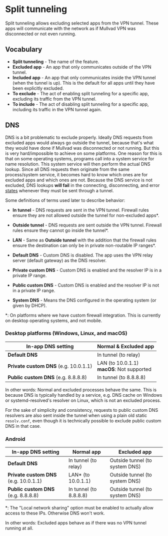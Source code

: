 # Split tunneling

Split tunneling allows excluding selected apps from the VPN tunnel. These apps will communicate with the network as if Mullvad VPN was disconnected or not even running.

## Vocabulary

* **Split tunneling** - The name of the feature.
* **Excluded app** - An app that only communicates outside of the VPN tunnel.
* **Included app** - An app that only communicates inside the VPN tunnel (when the tunnel is up).
  This is the default for all apps until they have been explicitly excluded.
* **To exclude** - The act of enabling split tunneling for a specific app, excluding its traffic
  from the VPN tunnel.
* **To include** - The act of disabling split tunneling for a specific app, including its traffic
  in the VPN tunnel again.

## DNS

DNS is a bit problematic to exclude properly. Ideally DNS requests from excluded apps would
always go outside the tunnel, because that's what they would have done if Mullvad was disconnected
or not running. But this is very hard/impossible to achieve on some platforms.
One reason for this is that on some operating systems, programs call into a system service
for name resolution. This system service will then perform the actual DNS lookup.
Since all DNS requests then originate from the same process/system service, it becomes hard
to know which ones are for excluded apps and which ones are not. Because the DNS service is not
excluded, DNS lookups **will fail** in the connecting, disconnecting, and error
[states](architecture.md) whenever they must be sent through a tunnel.

Some definitions of terms used later to describe behavior:

* **In tunnel** - DNS requests are sent in the VPN tunnel. Firewall rules ensure they
    are not allowed outside the tunnel for non-excluded apps*.
* **Outside tunnel** - DNS requests are sent outside the VPN tunnel. Firewall rules ensure
    they cannot go inside the tunnel*.
* **LAN** - Same as **Outside tunnel** with the addition that the firewall rules ensure
    the destination can only be in private non-routable IP ranges*.

* **Default DNS** - Custom DNS is disabled. The app uses the VPN relay server (default gateway)
    as the DNS resolver.
* **Private custom DNS** - Custom DNS is enabled and the resolver IP is in a private IP range.
* **Public custom DNS** - Custom DNS is enabled and the resolver IP is not in a private IP range.
* **System DNS** - Means the DNS configured in the operating system (or given by DHCP).

*: On platforms where we have custom firewall integration. This is currently on desktop operating
  systems, and not mobile.

### Desktop platforms (Windows, Linux, and macOS)

| In-app DNS setting | Normal & Excluded app                          |
|-|------------------------------------------------|
| **Default DNS** | In tunnel (to relay)                           |
| **Private custom DNS** (e.g. 10.0.1.1) | LAN (to 10.0.1.1)<br/>**macOS**: Not supported |
| **Public custom DNS** (e.g. 8.8.8.8) | In tunnel (to 8.8.8.8)                         |

In other words: Normal and excluded processes behave the same. This is because DNS is typically
handled by a service, e.g. DNS cache on Windows or systemd-resolved's resolver on Linux, which is
not an excluded process.

For the sake of simplicity and consistency, requests to public custom DNS resolvers are also sent
inside the tunnel when using a plain old static `resolv.conf`, even though it is technically
possible to exclude public custom DNS in that case.

### Android

| In-app DNS setting | Normal app | Excluded app |
|-|-|-|
| **Default DNS** | In tunnel (to relay) | Outside tunnel (to system DNS) |
| **Private custom DNS** (e.g. 10.0.1.1) | LAN* (to 10.0.1.1) | Outside tunnel (to system DNS) |
| **Public custom DNS** (e.g. 8.8.8.8) | In tunnel (to 8.8.8.8) | Outside tunnel (to system DNS) |

*: The "Local network sharing" option must be enabled to actually allow access to these IPs.
Otherwise DNS won't work.

In other words: Excluded apps behave as if there was no VPN tunnel running at all.
